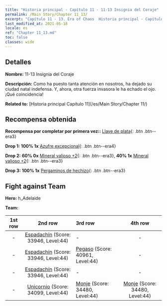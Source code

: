 ```yaml
---
title: "Historia principal - Capítulo 11 - 11-13 Insignia del Coraje"
permalink: /Main Story/Chapter 11_13/
excerpt: "Capítulo 11 - 13. Era of Chaos  Historia principal - Capítulo 11_13. 11-13 Insignia del Coraje"
last_modified_at: 2021-05-18
locale: es
ref: "Chapter 11_13.md"
toc: false
classes: wide
---
```


## Detalles

 **Nombre:** 11-13 Insignia del Coraje

 **Descripción:** Como ha puesto tanta atención en nosotros, ha dejado su ciudad natal indefensa. Y, ahora, otra fuerza invasora le ha echado el ojo. ¡Qué coincidencia!

 **Related to:** [Historia principal Capítulo 11](/es/Main Story/Chapter 11/)

## Recompensa obtenida

 **Recompensa por completar por primera vez::** [Llave de plata](/ItemsES/con_693/){: .btn .btn--era3}

 **Drop 1:** **100% 1x** [Azufre excepcional](/ItemsES/mat_36/){: .btn .btn--era4}

 **Drop 2:** **60% 0x** [Mineral valioso +2](/ItemsES/mat_26/){: .btn .btn--era3}, **40% 1x** [Mineral valioso +2](/ItemsES/mat_26/){: .btn .btn--era3}

 **Drop 3:** **100% 1x** [Pergaminos de hechizo](/ItemsES/con_694/){: .btn .btn--era3}


## Fight against Team
 **Hero:** h_Adelaide

 **Team:**


  | 1st row | 2nd row | 3rd row | 4th row |
  |:----:|:----:|:----|:----:|
  | - | [Espadachín](/es/units/Swordsman/) (Score: 33946, Level:44)  | - | - |
  | - | [Espadachín](/es/units/Swordsman/) (Score: 33946, Level:44)  | [Pegaso](/es/units/Pegasus/) (Score: 40961, Level:44)  | - |
  | - | [Espadachín](/es/units/Swordsman/) (Score: 33946, Level:44)  | - | - |
  | - | [Unicornio](/es/units/Unicorn/) (Score: 34099, Level:44)  | [Monje](/es/units/Monk/) (Score: 34480, Level:44)  | [Monje](/es/units/Monk/) (Score: 34480, Level:44)  |


